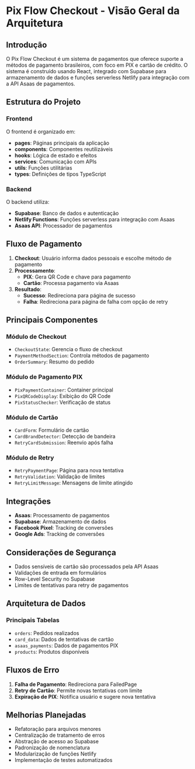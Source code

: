
# Pix Flow Checkout - Visão Geral da Arquitetura

## Introdução

O Pix Flow Checkout é um sistema de pagamentos que oferece suporte a métodos de pagamento brasileiros, com foco em PIX e cartão de crédito. O sistema é construído usando React, integrado com Supabase para armazenamento de dados e funções serverless Netlify para integração com a API Asaas de pagamentos.

## Estrutura do Projeto

### Frontend

O frontend é organizado em:

- **pages**: Páginas principais da aplicação
- **components**: Componentes reutilizáveis
- **hooks**: Lógica de estado e efeitos
- **services**: Comunicação com APIs
- **utils**: Funções utilitárias
- **types**: Definições de tipos TypeScript

### Backend

O backend utiliza:

- **Supabase**: Banco de dados e autenticação
- **Netlify Functions**: Funções serverless para integração com Asaas
- **Asaas API**: Processador de pagamentos

## Fluxo de Pagamento

1. **Checkout**: Usuário informa dados pessoais e escolhe método de pagamento
2. **Processamento**:
   - **PIX**: Gera QR Code e chave para pagamento
   - **Cartão**: Processa pagamento via Asaas
3. **Resultado**:
   - **Sucesso**: Redireciona para página de sucesso
   - **Falha**: Redireciona para página de falha com opção de retry

## Principais Componentes

### Módulo de Checkout

- `CheckoutState`: Gerencia o fluxo de checkout
- `PaymentMethodSection`: Controla métodos de pagamento
- `OrderSummary`: Resumo do pedido

### Módulo de Pagamento PIX

- `PixPaymentContainer`: Container principal
- `PixQRCodeDisplay`: Exibição do QR Code
- `PixStatusChecker`: Verificação de status

### Módulo de Cartão

- `CardForm`: Formulário de cartão
- `CardBrandDetector`: Detecção de bandeira
- `RetryCardSubmission`: Reenvio após falha

### Módulo de Retry

- `RetryPaymentPage`: Página para nova tentativa
- `RetryValidation`: Validação de limites
- `RetryLimitMessage`: Mensagens de limite atingido

## Integrações

- **Asaas**: Processamento de pagamentos
- **Supabase**: Armazenamento de dados
- **Facebook Pixel**: Tracking de conversões
- **Google Ads**: Tracking de conversões

## Considerações de Segurança

- Dados sensíveis de cartão são processados pela API Asaas
- Validações de entrada em formulários
- Row-Level Security no Supabase
- Limites de tentativas para retry de pagamentos

## Arquitetura de Dados

### Principais Tabelas

- `orders`: Pedidos realizados
- `card_data`: Dados de tentativas de cartão
- `asaas_payments`: Dados de pagamentos PIX
- `products`: Produtos disponíveis

## Fluxos de Erro

1. **Falha de Pagamento**: Redireciona para FailedPage
2. **Retry de Cartão**: Permite novas tentativas com limite
3. **Expiração de PIX**: Notifica usuário e sugere nova tentativa

## Melhorias Planejadas

- Refatoração para arquivos menores
- Centralização de tratamento de erros
- Abstração de acesso ao Supabase
- Padronização de nomenclatura
- Modularização de funções Netlify
- Implementação de testes automatizados
